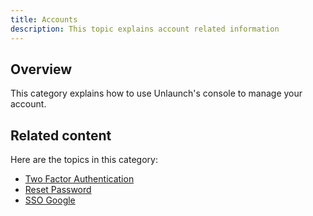 ```yaml
---
title: Accounts
description: This topic explains account related information
---
```


## Overview

This category explains how to use Unlaunch's console to manage your account.

## Related content

Here are the topics in this category:

* [Two Factor Authentication](2F-auth)
* [Reset Password](reset-password)
* [SSO Google](sso-google)